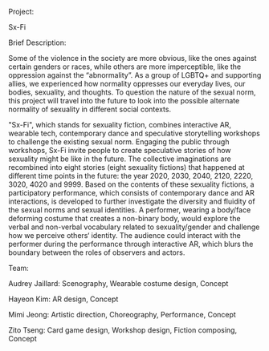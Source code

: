 Project: 

Sx-Fi


Brief Description:

Some of the violence in the society are more obvious, like the ones against certain genders or races, while others are more imperceptible, like the oppression against the “abnormality”. As a group of LGBTQ+ and supporting allies, we experienced how normality oppresses our everyday lives, our bodies, sexuality, and thoughts. To question the nature of the sexual norm, this project will travel into the future to look into the possible alternate normality of sexuality in different social contexts.

"Sx-Fi", which stands for sexuality fiction, combines interactive AR, wearable tech, contemporary dance and speculative storytelling workshops to challenge the existing sexual norm. Engaging the public through workshops, Sx-Fi invite people to create speculative stories of how sexuality might be like in the future. The collective imaginations are recombined into eight stories (eight sexuality fictions) that happened at different time points in the future: the year 2020, 2030, 2040, 2120, 2220, 3020, 4020 and 9999. Based on the contents of these sexuality fictions, a participatory performance, which consists of contemporary dance and AR interactions, is developed to further investigate the diversity and fluidity of the sexual norms and sexual identities. A performer, wearing a body/face deforming costume that creates a non-binary body, would explore the verbal and non-verbal vocabulary related to sexuality/gender and challenge how we perceive others‘ identity. The audience could interact with the performer during the performance through interactive AR, which blurs the boundary between the roles of observers and actors.



Team:

Audrey Jaillard: Scenography, Wearable costume design, Concept

Hayeon Kim: AR design, Concept

Mimi Jeong: Artistic direction, Choreography, Performance, Concept

Zito Tseng: Card game design, Workshop design, Fiction composing, Concept
